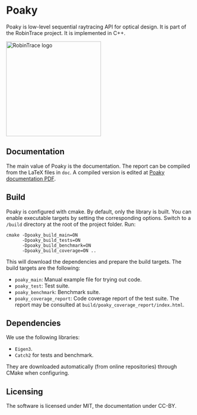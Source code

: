 # Poaky
Poaky is low-level sequential raytracing API for optical design.
It is part of the RobinTrace project. It is implemented in C++.

<img src="doc/images/robintrace-logo.png" alt="RobinTrace logo" width="256"/>

## Documentation
The main value of Poaky is the documentation. The report can
be compiled from the LaTeX files in `doc`. A compiled version
is edited at
[Poaky documentation PDF](https://thomashoullier.com/writeups/robintrace-poaky/robintrace-poaky.html).

## Build
Poaky is configured with cmake. By default, only the library is built.
You can enable executable targets by setting the corresponding options.
Switch to a `/build` directory at the root of the project folder. Run:

```shell
cmake -Dpoaky_build_main=ON
      -Dpoaky_build_tests=ON
      -Dpoaky_build_benchmark=ON
      -Dpoaky_build_coverage=ON ..
```

This will download the dependencies and prepare the build targets.
The build targets are the following:

* `poaky_main`: Manual example file for trying out code.
* `poaky_test`: Test suite.
* `poaky_benchmark`: Benchmark suite.
* `poaky_coverage_report`: Code coverage report of the test suite. The report
  may be consulted at `build/poaky_coverage_report/index.html`.

## Dependencies
We use the following libraries:
* `Eigen3`.
* `Catch2` for tests and benchmark.

They are downloaded automatically (from online repositories)
through CMake when configuring.

## Licensing
The software is licensed under MIT, the documentation under CC-BY.
